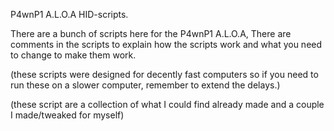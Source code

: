 P4wnP1 A.L.O.A HID-scripts.

There are a bunch of scripts here for the P4wnP1 A.L.O.A,
There are comments in the scripts to explain how the scripts work and what you need to change to make them work.

(these scripts were designed for decently fast computers so if you need to run these on a slower computer, remember to extend the delays.)

(these script are a collection of what I could find already made and a couple I made/tweaked for myself)
